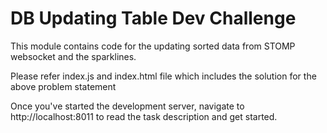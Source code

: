 DB Updating Table Dev Challenge
===============================

This module contains code for the updating sorted data from STOMP websocket and the sparklines.

Please refer index.js and index.html file which includes the solution for the above problem statement

Once you've started the development server, navigate to http://localhost:8011
to read the task description and get started.
